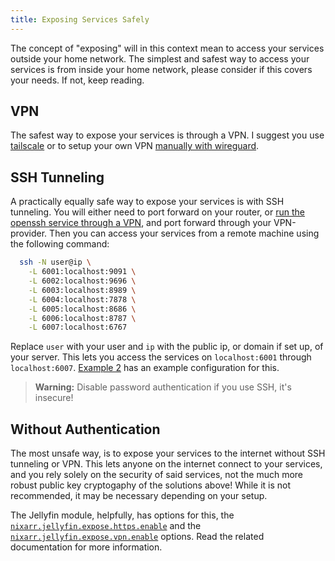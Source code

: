 ```yaml
---
title: Exposing Services Safely
---
```


The concept of "exposing" will in this context mean to access your services
outside your home network. The simplest and safest way to access your services
is from inside your home network, please consider if this covers your
needs. If not, keep reading.

## VPN

The safest way to expose your services is through
a VPN. I suggest you use [tailscale](https://tailscale.com/) or to setup
your own VPN [manually with wireguard](https://nixos.wiki/wiki/WireGuard).

## SSH Tunneling

A practically equally safe way to expose your services is with SSH tunneling.
You will either need to port forward on your router, or [run the openssh
service through a VPN](/options.html#nixarr.openssh.expose.vpn.enable),
and port forward through your VPN-provider. Then you can access your services
from a remote machine using the following command:

```sh
  ssh -N user@ip \
    -L 6001:localhost:9091 \
    -L 6002:localhost:9696 \
    -L 6003:localhost:8989 \
    -L 6004:localhost:7878 \
    -L 6005:localhost:8686 \
    -L 6006:localhost:8787 \
    -L 6007:localhost:6767
```

Replace `user` with your user and `ip` with the public ip, or domain if set
up, of your server. This lets you access the services on `localhost:6001`
through `localhost:6007`. [Example 2](/wiki/examples/example-2) has an
example configuration for this.

> **Warning:** Disable password authentication if you use SSH, it's insecure!

## Without Authentication

The most unsafe way, is to expose your services to the internet without SSH
tunneling or VPN. This lets anyone on the internet connect to your services,
and you rely solely on the security of said services, not the much more
robust public key cryptogaphy of the solutions above! While it is not
recommended, it may be necessary depending on your setup.

The Jellyfin module, helpfully, has options for this, the
[`nixarr.jellyfin.expose.https.enable`](/options.html#nixarr.jellyfin.expose.https.enable)
and the
[`nixarr.jellyfin.expose.vpn.enable`](/options.html#nixarr.jellyfin.expose.vpn.enable)
options. Read the related documentation for more information.
